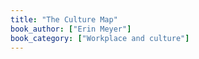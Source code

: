 ```yaml
---
title: "The Culture Map"
book_author: ["Erin Meyer"]
book_category: ["Workplace and culture"]
---
```

